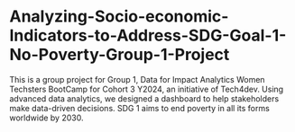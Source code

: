 # Analyzing-Socio-economic-Indicators-to-Address-SDG-Goal-1-No-Poverty-Group-1-Project
This is a group project for Group 1, Data for Impact Analytics Women Techsters BootCamp for Cohort 3 Y2024, an initiative of Tech4dev. Using advanced data analytics, we designed a dashboard to help stakeholders make data-driven decisions. SDG 1 aims to end poverty in all its forms worldwide by 2030.
